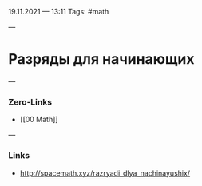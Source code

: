 19.11.2021 — 13:11
Tags: #math

—
# Разряды для начинающих



—
### Zero-Links
- [[00 Math]]

—
### Links
- http://spacemath.xyz/razryadi_dlya_nachinayushix/